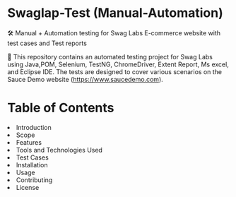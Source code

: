 # Swaglap-Test (Manual-Automation)

🛠 Manual + Automation testing for Swag Labs E-commerce website  with test cases and Test reports

📢 This repository contains an automated testing project for Swag Labs using Java,POM, Selenium, TestNG, ChromeDriver, Extent Report, Ms excel, and Eclipse IDE. The tests are designed to cover various scenarios on the Sauce Demo website (https://www.saucedemo.com).

# Table of Contents
<li>Introduction</li>
<li>Scope</li>
<li>Features</li>
<li>Tools and Technologies Used</li>
<li>Test Cases</li>
<li>Installation</li>
<li>Usage</li>
<li>Contributing</li>
<li>License</li>
















